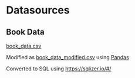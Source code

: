 # Datasources

## Book Data

[book_data.csv](https://www.kaggle.com/meetnaren/goodreads-best-books#book_data.csv)

Modified as [book_data_modified.csv](./book_data_updated.csv) using [Pandas]('./book_data_ipynb)

Converted to SQL using https://sqlizer.io/#/

